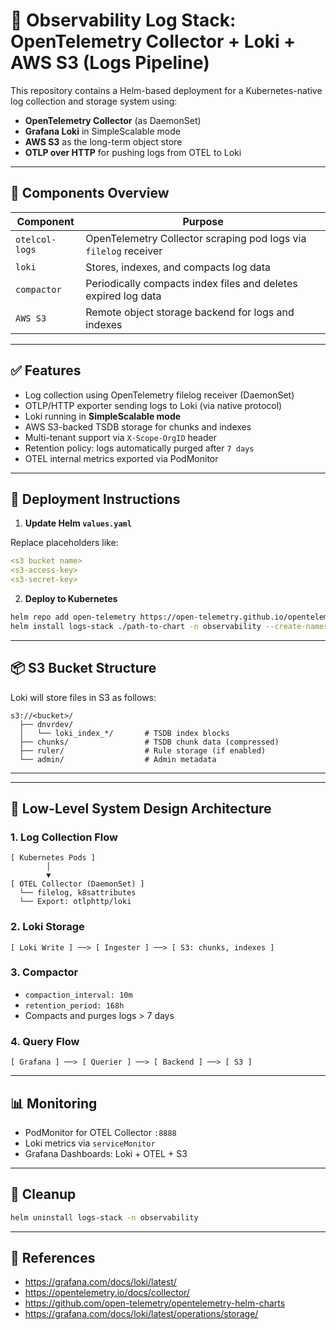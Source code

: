 
# 📘 Observability Log Stack: OpenTelemetry Collector + Loki + AWS S3 (Logs Pipeline)

This repository contains a Helm-based deployment for a Kubernetes-native log collection and storage system using:

- **OpenTelemetry Collector** (as DaemonSet)
- **Grafana Loki** in SimpleScalable mode
- **AWS S3** as the long-term object store
- **OTLP over HTTP** for pushing logs from OTEL to Loki

---

## 🧩 Components Overview

| Component            | Purpose                                                                 |
|----------------------|-------------------------------------------------------------------------|
| `otelcol-logs`       | OpenTelemetry Collector scraping pod logs via `filelog` receiver        |
| `loki`               | Stores, indexes, and compacts log data                                  |
| `compactor`          | Periodically compacts index files and deletes expired log data          |
| `AWS S3`             | Remote object storage backend for logs and indexes                      |

---

## ✅ Features

- Log collection using OpenTelemetry filelog receiver (DaemonSet)
- OTLP/HTTP exporter sending logs to Loki (via native protocol)
- Loki running in **SimpleScalable mode**
- AWS S3-backed TSDB storage for chunks and indexes
- Multi-tenant support via `X-Scope-OrgID` header
- Retention policy: logs automatically purged after `7 days`
- OTEL internal metrics exported via PodMonitor

---

## 🚀 Deployment Instructions

1. **Update Helm `values.yaml`**

Replace placeholders like:

```yaml
<s3 bucket name>
<s3-access-key>
<s3-secret-key>
```

2. **Deploy to Kubernetes**

```bash
helm repo add open-telemetry https://open-telemetry.github.io/opentelemetry-helm-charts
helm install logs-stack ./path-to-chart -n observability --create-namespace
```

---

## 📦 S3 Bucket Structure

Loki will store files in S3 as follows:

```plaintext
s3://<bucket>/
  ├── dnvrdev/
  │   └── loki_index_*/       # TSDB index blocks
  ├── chunks/                 # TSDB chunk data (compressed)
  ├── ruler/                  # Rule storage (if enabled)
  └── admin/                  # Admin metadata
```

---

---

## 🧱 Low-Level System Design Architecture

### 1. **Log Collection Flow**

```plaintext
[ Kubernetes Pods ]
        │
        ▼
[ OTEL Collector (DaemonSet) ]
  └── filelog, k8sattributes
  └── Export: otlphttp/loki
```

### 2. **Loki Storage**

```plaintext
[ Loki Write ] ──> [ Ingester ] ──> [ S3: chunks, indexes ]
```

### 3. **Compactor**

- `compaction_interval: 10m`
- `retention_period: 168h`
- Compacts and purges logs > 7 days

### 4. **Query Flow**

```plaintext
[ Grafana ] ──> [ Querier ] ──> [ Backend ] ──> [ S3 ]
```

---

## 📊 Monitoring

- PodMonitor for OTEL Collector `:8888`
- Loki metrics via `serviceMonitor`
- Grafana Dashboards: Loki + OTEL + S3

---

## 🧼 Cleanup

```bash
helm uninstall logs-stack -n observability
```

---

## 📎 References

- https://grafana.com/docs/loki/latest/
- https://opentelemetry.io/docs/collector/
- https://github.com/open-telemetry/opentelemetry-helm-charts
- https://grafana.com/docs/loki/latest/operations/storage/
